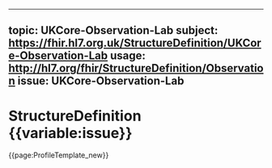 
---
topic: UKCore-Observation-Lab
subject: https://fhir.hl7.org.uk/StructureDefinition/UKCore-Observation-Lab
usage: http://hl7.org/fhir/StructureDefinition/Observation
issue: UKCore-Observation-Lab
---
              
# StructureDefinition {{variable:issue}}

<nocheck>
{{page:ProfileTemplate_new}}
</nocheck>

